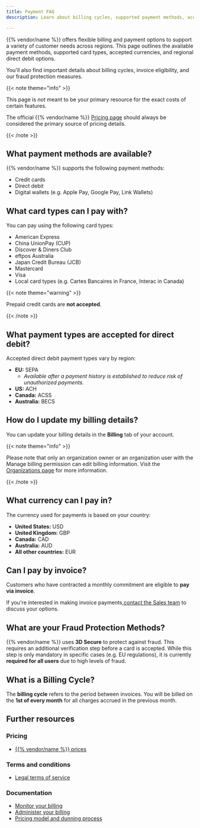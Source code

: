 ```yaml
---
title: Payment FAQ
description: Learn about billing cycles, supported payment methods, accepted currencies, and fraud protection on {{% vendor/name %}}.

---
```


{{% vendor/name %}} offers flexible billing and payment options to support a variety of customer needs across regions. This page outlines the available payment methods, supported card types, accepted currencies, and regional direct debit options. 

You'll also find important details about billing cycles, invoice eligibility, and our fraud protection measures.

{{< note theme="info" >}}

This page is _not_ meant to be your primary resource for the exact costs of certain features.

The official {{% vendor/name %}} [Pricing page](https://upsun.com/pricing/) should always be considered the primary source of pricing details.

{{< /note >}}

## What payment methods are available?

{{% vendor/name %}} supports the following payment methods:

- Credit cards
- Direct debit
- Digital wallets (e.g. Apple Pay, Google Pay, Link Wallets)

## What card types can I pay with?

You can pay using the following card types:

- American Express  
- China UnionPay (CUP)  
- Discover & Diners Club  
- eftpos Australia  
- Japan Credit Bureau (JCB)  
- Mastercard  
- Visa  
- Local card types (e.g. Cartes Bancaires in France, Interac in Canada)

{{< note theme="warning" >}}

Prepaid credit cards are **not accepted**.

{{< /note >}}

## What payment types are accepted for direct debit?

Accepted direct debit payment types vary by region:

- **EU:** SEPA  
  - _Available after a payment history is established to reduce risk of unauthorized payments._
- **US:** ACH  
- **Canada:** ACSS  
- **Australia:** BECS

## How do I update my billing details?

You can update your billing details in the **Billing** tab of your account.

{{< note theme="info" >}}

Please note that only an organization owner or an organization user with the Manage billing permission can edit billing information. Visit the [Organizations page](/administration/organizations) for more information.

{{< /note >}}

## What currency can I pay in?

The currency used for payments is based on your country:

- **United States:** USD  
- **United Kingdom:** GBP  
- **Canada:** CAD  
- **Australia:** AUD  
- **All other countries:** EUR

## Can I pay by invoice?

Customers who have contracted a monthly commitment are eligible to **pay via invoice**. 

If you're interested in making invoice payments,[contact the Sales team](https://upsun.com/contact-us/) to discuss your options.

## What are your Fraud Protection Methods?

{{% vendor/name %}} uses **3D Secure** to protect against fraud. This requires an additional verification step before a card is accepted. While this step is only mandatory in specific cases (e.g. EU regulations), it is currently **required for all users** due to high levels of fraud.

## What is a Billing Cycle?

The **billing cycle** refers to the period between invoices. You will be billed on the **1st of every month** for all charges accrued in the previous month.

## Further resources

### Pricing
- [{{% vendor/name %}} prices](https://upsun.com/pricing/)

### Terms and conditions
- [Legal terms of service](https://platform.sh/trust-center/legal/tos/)

### Documentation

- [Monitor your billing](/administration/billing/monitor-billing)
- [Administer your billing](/administration/billing/billing-admin)
- [Pricing model and dunning process](/administration/pricing)






